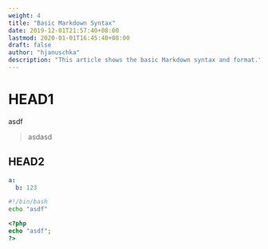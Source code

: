 ```yaml
---
weight: 4
title: "Basic Markdown Syntax"
date: 2019-12-01T21:57:40+08:00
lastmod: 2020-01-01T16:45:40+08:00
draft: false
author: "hjanuschka"
description: "This article shows the basic Markdown syntax and format."
---
```


# HEAD1
asdf
> asdasd

## HEAD2

```yaml
a:
  b: 123
```

```bash
#!/bin/bash
echo "asdf"
```

```php
<?php
echo "asdf";
?>
```
